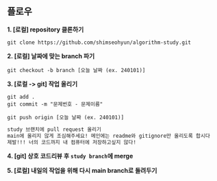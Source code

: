 ## 플로우
**1. [로컬] repository 클론하기**
```
git clone https://github.com/shimseohyun/algorithm-study.git
```

**2. [로컬] 날짜에 맞는 branch 파기**
```
git checkout -b branch [오늘 날짜 (ex. 240101)]
```

**3. [로컬 -> git] 작업 올리기**
```
git add .
git commit -m "문제번호 - 문제이름"

git push origin [오늘 날짜 (ex. 240101)]
```

```md
study 브랜치에 pull request 올리기
main에 올리지 않게 조심해주세요! 메인에는 readme와 gitignore만 올리도록 합시다 
제발!!! 너의 코드까지 내 컴퓨터에 저장하고싶지 않다!
```

**4. [git] 상호 코드리뷰 후 `study branch`에 merge**

**5. [로컬] 내일의 작업을 위해 다시 main branch로 돌려두기**

